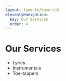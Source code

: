 ```yaml
---
layout: layouts/base.njk
eleventyNavigation:
  key: Our Services
  order: 4
---
```

# Our Services

<ul>
    <li>Lyrics</li>
    <li>Instrumentals</li>
    <li>Toe-tappers</li>
</ul>